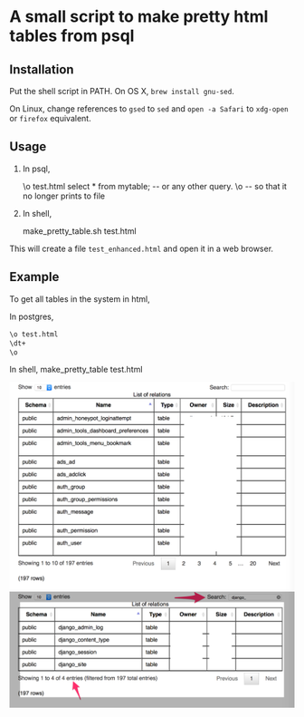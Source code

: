 # A small script to make pretty html tables from psql

## Installation

Put the shell script in PATH. On OS X, `brew install gnu-sed`.

On Linux, change references to `gsed` to `sed` and `open -a Safari` to
`xdg-open` or `firefox` equivalent.

## Usage

1. In psql,

     \o test.html
     select * from mytable; -- or any other query.
     \o -- so that it no longer prints to file


2. In shell,

    make_pretty_table.sh test.html

This will create a file `test_enhanced.html` and open it in a web browser.

## Example

To get all tables in the system in html,

In postgres,

    \o test.html
    \dt+
    \o

In shell,
    make_pretty_table test.html

![unfiltered](https://raw.githubusercontent.com/ustun/postgresql-pretty-table/master/images/unfiltered.png "Unfiltered")
![filtered](https://raw.githubusercontent.com/ustun/postgresql-pretty-table/master/images/filtered.png "Filtered")
